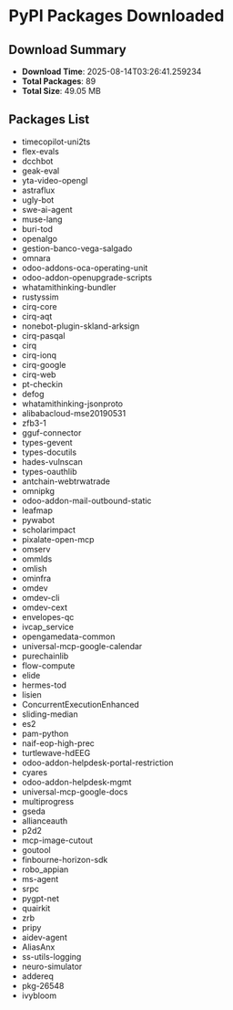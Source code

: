# PyPI Packages Downloaded

## Download Summary
- **Download Time**: 2025-08-14T03:26:41.259234
- **Total Packages**: 89
- **Total Size**: 49.05 MB

## Packages List
- timecopilot-uni2ts
- flex-evals
- dcchbot
- geak-eval
- yta-video-opengl
- astraflux
- ugly-bot
- swe-ai-agent
- muse-lang
- buri-tod
- openalgo
- gestion-banco-vega-salgado
- omnara
- odoo-addons-oca-operating-unit
- odoo-addon-openupgrade-scripts
- whatamithinking-bundler
- rustyssim
- cirq-core
- cirq-aqt
- nonebot-plugin-skland-arksign
- cirq-pasqal
- cirq
- cirq-ionq
- cirq-google
- cirq-web
- pt-checkin
- defog
- whatamithinking-jsonproto
- alibabacloud-mse20190531
- zfb3-1
- gguf-connector
- types-gevent
- types-docutils
- hades-vulnscan
- types-oauthlib
- antchain-webtrwatrade
- omnipkg
- odoo-addon-mail-outbound-static
- leafmap
- pywabot
- scholarimpact
- pixalate-open-mcp
- omserv
- ommlds
- omlish
- ominfra
- omdev
- omdev-cli
- omdev-cext
- envelopes-qc
- ivcap_service
- opengamedata-common
- universal-mcp-google-calendar
- purechainlib
- flow-compute
- elide
- hermes-tod
- lisien
- ConcurrentExecutionEnhanced
- sliding-median
- es2
- pam-python
- naif-eop-high-prec
- turtlewave-hdEEG
- odoo-addon-helpdesk-portal-restriction
- cyares
- odoo-addon-helpdesk-mgmt
- universal-mcp-google-docs
- multiprogress
- gseda
- allianceauth
- p2d2
- mcp-image-cutout
- goutool
- finbourne-horizon-sdk
- robo_appian
- ms-agent
- srpc
- pygpt-net
- quairkit
- zrb
- pripy
- aidev-agent
- AliasAnx
- ss-utils-logging
- neuro-simulator
- addereq
- pkg-26548
- ivybloom

